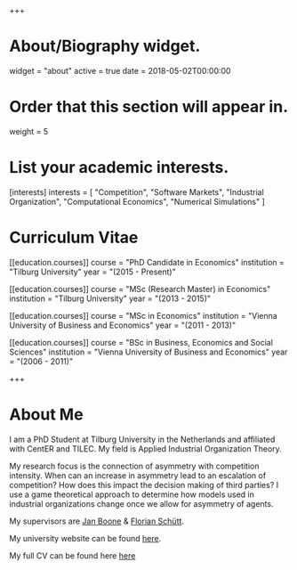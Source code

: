 +++
# About/Biography widget.
widget = "about"
active = true
date = 2018-05-02T00:00:00

# Order that this section will appear in.
weight = 5

# List your academic interests.
[interests]
  interests = [
    "Competition",
    "Software Markets",
    "Industrial Organization",
    "Computational Economics",
    "Numerical Simulations"
  ]

# Curriculum Vitae
[[education.courses]]
  course = "PhD Candidate in Economics"
  institution = "Tilburg University"
  year = "(2015 - Present)"

[[education.courses]]
  course = "MSc (Research Master) in Economics"
  institution = "Tilburg University"
  year = "(2013 - 2015)"

[[education.courses]]
  course = "MSc in Economics"
  institution = "Vienna University of Business and Economics"
  year = "(2011 - 2013)"

[[education.courses]]
  course = "BSc in Business, Economics and Social Sciences"
  institution = "Vienna University of Business and Economics"
  year = "(2006 - 2011)"

+++

# About Me

I am a PhD Student at Tilburg University in the Netherlands and affiliated with CentER and TILEC. My field is Applied Industrial Organization Theory.

My research focus is the connection of asymmetry with competition intensity. When can an increase in asymmetry lead to an escalation of competition? How does this impact the decision making of third parties? I use a game theoretical approach to determine how models used in industrial organizations change once we allow for asymmetry of agents.

My supervisors are [Jan Boone](http://janboone.github.io/homepage/) & [Florian Schütt](https://sites.google.com/site/schuettflorian/).

My university website can be found [here](https://www.tilburguniversity.edu/webwijs/show/c.fiedler.htm).

My full CV can be found here [here](/files/CurriculumVitae.pdf)
